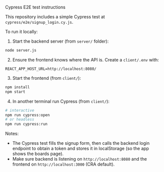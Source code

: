 Cypress E2E test instructions

This repository includes a simple Cypress test at `cypress/e2e/signup_login.cy.js`.

To run it locally:

1. Start the backend server (from `server/` folder):

```bash
node server.js
```

2. Ensure the frontend knows where the API is. Create a `client/.env` with:

```text
REACT_APP_HOST_URL=http://localhost:8080/
```

3. Start the frontend (from `client/`):

```bash
npm install
npm start
```

4. In another terminal run Cypress (from `client/`):

```bash
# interactive
npm run cypress:open
# or headless
npm run cypress:run
```

Notes:

- The Cypress test fills the signup form, then calls the backend login endpoint to obtain a token and stores it in localStorage (so the app shows the boards page).
- Make sure backend is listening on `http://localhost:8080` and the frontend on `http://localhost:3000` (CRA default).
